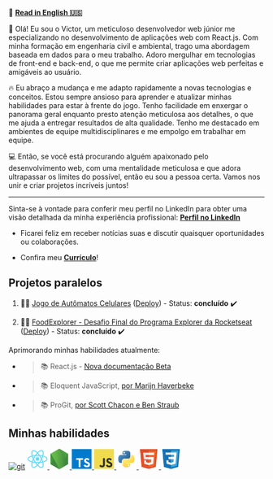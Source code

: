 🔗 **[Read in English 🇺🇸](/README-pt-BR.md)**

👋 Olá! Eu sou o Victor, um meticuloso desenvolvedor web júnior me especializando no desenvolvimento de aplicações web com React.js. Com minha formação em engenharia civil e ambiental, trago uma abordagem baseada em dados para o meu trabalho. Adoro mergulhar em tecnologias de front-end e back-end, o que me permite criar aplicações web perfeitas e amigáveis ao usuário.

🔥 Eu abraço a mudança e me adapto rapidamente a novas tecnologias e conceitos. Estou sempre ansioso para aprender e atualizar minhas habilidades para estar à frente do jogo. Tenho facilidade em enxergar o panorama geral enquanto presto atenção meticulosa aos detalhes, o que me ajuda a entregar resultados de alta qualidade. Tenho me destacado em ambientes de equipe multidisciplinares e me empolgo em trabalhar em equipe.

💻 Então, se você está procurando alguém apaixonado pelo desenvolvimento web, com uma mentalidade meticulosa e que adora ultrapassar os limites do possível, então eu sou a pessoa certa. Vamos nos unir e criar projetos incríveis juntos!

---
Sinta-se à vontade para conferir meu perfil no LinkedIn para obter uma visão detalhada da minha experiência profissional: **[Perfil no LinkedIn](https://linkedin.com/in/victorsgb/)**

- Ficarei feliz em receber notícias suas e discutir quaisquer oportunidades ou colaborações.

- Confira meu **[Currículo](/VSGB-CV-pt-BR.pdf)**!

## Projetos paralelos
1. 👨‍💻 [Jogo de Autômatos Celulares](https://github.com/victorsgb/cellular-automata) ([Deploy](https://cellular-automata-beryl.vercel.app/)) - Status: **concluído** ✔️

2. 👨‍💻 [FoodExplorer - Desafio Final do Programa Explorer da Rocketseat](https://github.com/victorsgb/food-explorer-frontend) ([Deploy](https://food-explorer-frontend.netlify.app/)) - Status: **concluído** ✔️

Aprimorando minhas habilidades atualmente:

- > 📚 React.js - [Nova documentação Beta](https://react.dev/)
- > 📚 Eloquent JavaScript, [por Marijn Haverbeke](https://eloquentjavascript.net/)
- > 📚 ProGit, [por Scott Chacon e Ben Straub](https://git-scm.com/book/pt-br/v2)

## Minhas habilidades

<p align="left">
  <a href="https://git-scm.com/" target="_blank" rel="noreferrer"> <img src="https://cdn.jsdelivr.net/gh/devicons/devicon/icons/git/git-original.svg" alt="git" width="40" height="40"/></a>
  <a href="https://react.dev/" target="_blank" rel="noreferrer"> <img src="https://raw.githubusercontent.com/devicons/devicon/master/icons/react/react-original.svg" alt="react" width="40" height="40"/> </a> 
  <a href="https://react.dev/" target="_blank" rel="noreferrer"> <img src="https://raw.githubusercontent.com/devicons/devicon/master/icons/nodejs/nodejs-original.svg" alt="node" width="40" height="40"/> </a> 
  <a href="https://www.typescriptlang.org/" target="_blank" rel="noreferrer"> <img src="https://raw.githubusercontent.com/devicons/devicon/master/icons/typescript/typescript-original.svg" alt="typescript" width="40" height="40"/> </a> 
  <a href="https://developer.mozilla.org/en-US/docs/Web/JavaScript" target="_blank" rel="noreferrer"> <img src="https://raw.githubusercontent.com/devicons/devicon/master/icons/javascript/javascript-original.svg" alt="javascript" width="40" height="40"/> </a> 
  <a href="https://www.python.org" target="_blank" rel="noreferrer"> <img src="https://raw.githubusercontent.com/devicons/devicon/master/icons/python/python-original.svg" alt="python" width="40" height="40"/> </a>
  <a href="https://developer.mozilla.org/en-US/docs/Web/Html" target="_blank" rel="noreferrer"> <img src="https://raw.githubusercontent.com/devicons/devicon/master/icons/html5/html5-original.svg" alt="html5" width="40" height="40"/> </a>
  <a href="https://developer.mozilla.org/en-US/docs/Web/Css" target="_blank" rel="noreferrer"> <img src="https://raw.githubusercontent.com/devicons/devicon/master/icons/css3/css3-original.svg" alt="css3" width="40" height="40"/> </a>
</p>